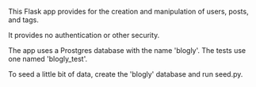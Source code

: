 This Flask app provides for the creation and manipulation of users, posts, and tags.

It provides no authentication or other security.

The app uses a Prostgres database with the name 'blogly'. The tests use one named 'blogly_test'.

To seed a little bit of data, create the 'blogly' database and run seed.py.